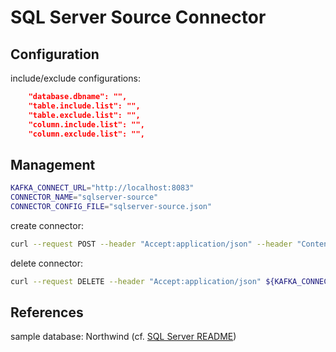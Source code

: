 # SQL Server Source Connector

## Configuration

include/exclude configurations:

```json
    "database.dbname": "",
    "table.include.list": "",
    "table.exclude.list": "",
    "column.include.list": "",
    "column.exclude.list": "",
```

## Management

```sh
KAFKA_CONNECT_URL="http://localhost:8083"
CONNECTOR_NAME="sqlserver-source"
CONNECTOR_CONFIG_FILE="sqlserver-source.json"
```

create connector:

```sh
curl --request POST --header "Accept:application/json" --header "Content-Type:application/json" --data @${CONNECTOR_CONFIG_FILE} ${KAFKA_CONNECT_URL}/connectors
```

delete connector:

```sh
curl --request DELETE --header "Accept:application/json" ${KAFKA_CONNECT_URL}/connectors/${CONNECTOR_NAME}
```

## References

sample database: Northwind (cf. [SQL Server README](/sqlserver/README.md))
